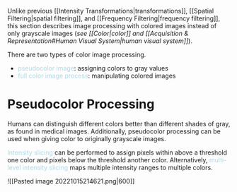 Unlike previous [[Intensity Transformations|transformations]], [[Spatial Filtering|spatial filtering]], and [[Frequency Filtering|frequency filtering]], this section describes image processing with colored images instead of only grayscale images (*see [[Color|color]] and [[Acquisition & Representation#Human Visual System|human visual system]]*).

There are two types of color image processing.
- <span style = "color:lightblue">pseudocolor image</span>: assigning colors to gray values
- <span style = "color:lightblue">full color image process</span>: manipulating colored images

# Pseudocolor Processing
Humans can distinguish different colors better than different shades of gray, as found in medical images. Additionally, pseudocolor processing can be used when giving color to originally grayscale images.

<span style = "color:lightblue">Intensity slicing</span> can be performed to assign pixels within above a threshold one color and pixels below the threshold another color. Alternatively, <span style = "color:lightblue">multi-level intensity slicing</span> maps multiple intensity ranges to multiple colors.

![[Pasted image 20221015214621.png|600]]

